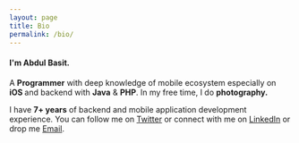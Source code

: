 ```yaml
---
layout: page
title: Bio
permalink: /bio/
---
```

<h4>I'm Abdul Basit.</h4>
A <strong>Programmer</strong> with deep knowledge of mobile ecosystem especially on <strong>iOS </strong>and backend with <strong>Java</strong> &amp; <strong>PHP</strong>. In my free time, I do <strong>photography.</strong>

I have <strong>7+ years</strong> of backend and mobile application development experience. You can follow me on [Twitter](http://twitter.com/abmussani) or connect with me on [LinkedIn](https://www.linkedin.com/in/abmussani/) or drop me [Email](mailto:hello@abmussani.com).